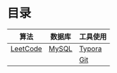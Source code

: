 # 目录

| 算法                                       | 数据库                               | 工具使用                           |
| ------------------------------------------ | ------------------------------------ | ---------------------------------- |
| [LeetCode](Algorithm/LeetCode/00-index.md) | [MySQL](Databases/MySQL/00-index.md) | [Typora](Tools/Typora/00-index.md) |
|                                            |                                      | [Git](Tools/Git/00-index.md)       |


